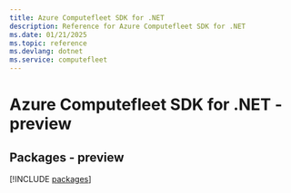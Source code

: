 ```yaml
---
title: Azure Computefleet SDK for .NET
description: Reference for Azure Computefleet SDK for .NET
ms.date: 01/21/2025
ms.topic: reference
ms.devlang: dotnet
ms.service: computefleet
---
```

# Azure Computefleet SDK for .NET - preview
## Packages - preview
[!INCLUDE [packages](computefleet-index.md)]